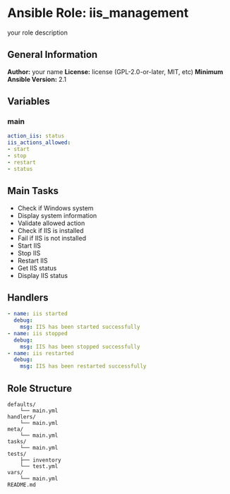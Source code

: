# Ansible Role: iis_management

your role description

## General Information

**Author:** your name
**License:** license (GPL-2.0-or-later, MIT, etc)
**Minimum Ansible Version:** 2.1

## Variables

### main

```yaml
action_iis: status
iis_actions_allowed:
- start
- stop
- restart
- status

```

## Main Tasks

- Check if Windows system
- Display system information
- Validate allowed action
- Check if IIS is installed
- Fail if IIS is not installed
- Start IIS
- Stop IIS
- Restart IIS
- Get IIS status
- Display IIS status

## Handlers

```yaml
- name: iis started
  debug:
    msg: IIS has been started successfully
- name: iis stopped
  debug:
    msg: IIS has been stopped successfully
- name: iis restarted
  debug:
    msg: IIS has been restarted successfully

```

## Role Structure

```
defaults/
    └── main.yml
handlers/
    └── main.yml
meta/
    └── main.yml
tasks/
    └── main.yml
tests/
    ├── inventory
    └── test.yml
vars/
    └── main.yml
README.md
```